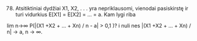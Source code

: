 78. Atsitiktiniai dydžiai X1, X2, . . . yra nepriklausomi, vienodai pasiskirstę ir turi vidurkius
E[X1] = E[X2] = ... = a. Kam lygi riba

lim n→∞ P(|(X1 +X2 + ... + Xn) / n - a| > 0,1 )?
i nuli nes |(X1 +X2 + ... + Xn) / n| -> a, n → ∞.